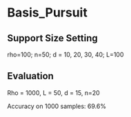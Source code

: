 # Basis_Pursuit

## Support Size Setting

rho=100; n=50; d = 10, 20, 30, 40; L=100


## Evaluation
Rho = 1000, L = 50, d = 15, n=20

Accuracy on 1000 samples: 69.6%
